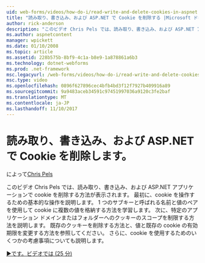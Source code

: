 ```yaml
---
uid: web-forms/videos/how-do-i/read-write-and-delete-cookies-in-aspnet
title: "読み取り、書き込み、および ASP.NET で Cookie を削除する |Microsoft ドキュメント"
author: rick-anderson
description: "このビデオ Chris Pels では、読み取り、書き込み、および ASP.NET アプリケーションで cookie を削除する方法が表示されます。 まず、cooki を操作するための基本的な操作を学習してください."
ms.author: aspnetcontent
manager: wpickett
ms.date: 01/10/2008
ms.topic: article
ms.assetid: 228b575b-8bf9-4c1a-b8e9-1a878861a6b3
ms.technology: dotnet-webforms
ms.prod: .net-framework
msc.legacyurl: /web-forms/videos/how-do-i/read-write-and-delete-cookies-in-aspnet
msc.type: video
ms.openlocfilehash: 0896f627896cec4bfb4bd3f12f7927b409916a89
ms.sourcegitcommit: 9a9483aceb34591c97451997036a9120c3fe2baf
ms.translationtype: MT
ms.contentlocale: ja-JP
ms.lasthandoff: 11/10/2017
---
```

<a name="read-write-and-delete-cookies-in-aspnet"></a>読み取り、書き込み、および ASP.NET で Cookie を削除します。
====================
によって[Chris Pels](https://twitter.com/chrispels)

このビデオ Chris Pels では、読み取り、書き込み、および ASP.NET アプリケーションで cookie を削除する方法が表示されます。 最初に、cookie を操作するための基本的な操作を説明します。 1 つのサブキーと呼ばれる名前と値のペアを使用して cookie に複数の値を格納する方法を学習します。 次に、特定のアプリケーション ドメインまたはフォルダーへのクッキーのスコープを制限する方法を説明します。 既存のクッキーを削除する方法と、値と既存の cookie の有効期限を変更する方法を参照してください。 さらに、cookie を使用するためのいくつかの考慮事項についても説明します。

[&#9654;です。ビデオでは (25 分)](https://channel9.msdn.com/Blogs/ASP-NET-Site-Videos/read-write-and-delete-cookies-in-aspnet)
